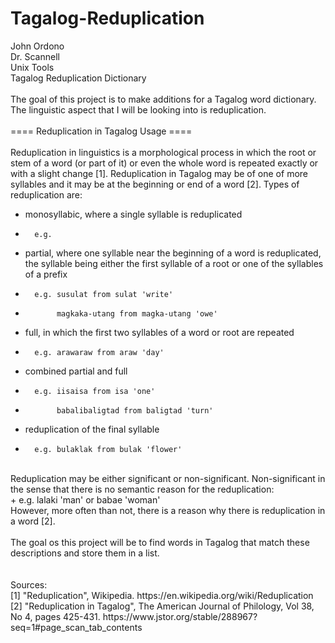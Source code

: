 # Tagalog-Reduplication
John Ordono<br />
Dr. Scannell<br />
Unix Tools<br />
Tagalog Reduplication Dictionary<br />
<br />
The goal of this project is to make additions for a Tagalog word dictionary.<br />
The linguistic aspect that I will be looking into is reduplication.<br />
<br />
==== Reduplication in Tagalog Usage ====<br />
<br />
Reduplication in linguistics is a morphological process in which the root or stem
of a word (or part of it) or even the whole word is repeated exactly or with a 
slight change [1]. Reduplication in Tagalog may be of one of more syllables and
it may be at the beginning or end of a word [2]. Types of reduplication are:<br />
*	monosyllabic, where a single syllable is reduplicated<br />
+		e.g. 
*	partial, where one syllable near the beginning of a word is
	 reduplicated, the syllable being either the first syllable of 
	 a root or one of the syllables of a prefix<br />
+		e.g. susulat from sulat 'write'
+		     magkaka-utang from magka-utang 'owe'
*	full, in which the first two syllables of a word or root are repeated<br />
+		e.g. arawaraw from araw 'day'
*	combined partial and full<br />
+		e.g. iisaisa from isa 'one'
+		     babalibaligtad from baligtad 'turn'
*	reduplication of the final syllable<br />
+		e.g. bulaklak from bulak 'flower'
<br />		
Reduplication may be either significant or non-significant. Non-significant in the
sense that there is no semantic reason for the reduplication:<br /> 
+		e.g. lalaki 'man' or babae 'woman'
<br />
However, more often than not, there is a reason why there is reduplication in a word [2].<br />
<br />
The goal os this project will be to find words in Tagalog that match these descriptions
and store them in a list.<br />
<br />
<br />
Sources:<br />
[1] "Reduplication", Wikipedia. https://en.wikipedia.org/wiki/Reduplication<br />
[2] "Reduplication in Tagalog", The American Journal of Philology, Vol 38, No 4, pages 425-431. https://www.jstor.org/stable/288967?seq=1#page_scan_tab_contents
